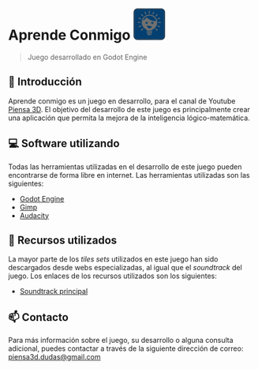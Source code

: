 # Aprende Conmigo ![alt text](https://github.com/tidus747/aprende-conmigo/blob/master/icon.png?raw=true)
> Juego desarrollado en Godot Engine

## :game_die: Introducción

Aprende conmigo es un juego en desarrollo, para el canal de Youtube [Piensa 3D](https://www.youtube.com/channel/UC0-azsu5e8CxZfTl9mmafww?view_as=subscriber). El objetivo del desarrollo de este juego es principalmente crear una aplicación que permita la mejora de la inteligencia lógico-matemática.

## :computer: Software utilizando

Todas las herramientas utilizadas en el desarrollo de este juego pueden encontrarse de forma libre en internet. Las herramientas utilizadas son las siguientes:

- [Godot Engine](https://godotengine.org/)
- [Gimp](http://www.gimp.org.es/)
- [Audacity](https://www.audacityteam.org/)

## :wrench: Recursos utilizados

La mayor parte de los *tiles sets* utilizados en este juego han sido descargados desde webs especializadas, al igual que el *soundtrack* del juego. Los enlaces de los recursos utilizados son los siguientes:

- [Soundtrack principal](https://arcofdream.itch.io/monolith-ost)

## :mailbox: Contacto

Para más información sobre el juego, su desarrollo o alguna consulta adicional, puedes contactar a través de la siguiente dirección de correo: <piensa3d.dudas@gmail.com>
